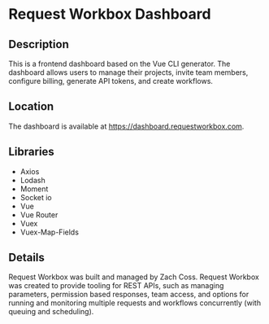 # Request Workbox Dashboard

## Description

This is a frontend dashboard based on the Vue CLI generator. The dashboard allows users to manage their projects, invite team members, configure billing, generate API tokens, and create workflows.

## Location

The dashboard is available at https://dashboard.requestworkbox.com.

## Libraries

- Axios
- Lodash
- Moment
- Socket io
- Vue
- Vue Router
- Vuex
- Vuex-Map-Fields

## Details

Request Workbox was built and managed by Zach Coss. Request Workbox was created to provide tooling for REST APIs, such as managing parameters, permission based responses, team access, and options for running and monitoring multiple requests and workflows concurrently (with queuing and scheduling).